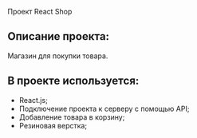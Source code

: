 Проект React Shop

## Описание проекта:

Магазин для покупки товара.

## В проекте используется:

- React.js;
- Подключение проекта к серверу с помощью API;
- Добавление товара в корзину;
- Резиновая верстка;
